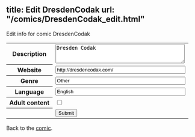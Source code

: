 title: Edit DresdenCodak
url: "/comics/DresdenCodak_edit.html"
---
Edit info for comic DresdenCodak

<form name="comic" action="http://gaepostmail.appspot.com/comic/" method="post">
<table class="comicinfo">
<tr>
<th>Description</th><td><textarea name="description" cols="40" rows="3">Dresden Codak</textarea></td>
</tr>
<tr>
<th>Website</th><td><input type="text" name="url" value="http://dresdencodak.com/" size="40"/></td>
</tr>
<tr>
<th>Genre</th><td><input type="text" name="genre" value="Other" size="40"/></td>
</tr>
<tr>
<th>Language</th><td><input type="text" name="language" value="English" size="40"/></td>
</tr>
<tr>
<th>Adult content</th><td><input type="checkbox" name="adult" value="adult" /></td>
</tr>
<tr>
<th></th><td>
<input type="hidden" name="comic" value="DresdenCodak" />
<input type="submit" name="submit" value="Submit" />
</td>
</tr>
</table>
</form>

Back to the [comic](DresdenCodak.html).
